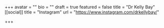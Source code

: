 +++
avatar = ""
bio = ""
draft = true
featured = false
title = "Dr Kelly Bay"
[[social]]
title = "Instagram"
url = "https://www.instagram.com/drkellybay/"

+++
